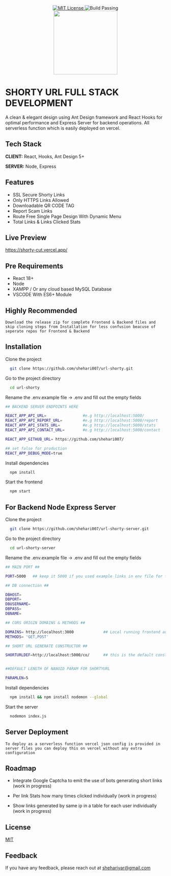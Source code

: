 
<div align="center">
  <a href="https://choosealicense.com/licenses/mit/">
    <img src="https://img.shields.io/badge/LICENSE-MIT-blue?style=flat-square" alt="MIT License">
  </a>
  
  <img src="https://img.shields.io/badge/BUILD-PASSING-green?style=flat-square" alt="Build Passing">
</div>

<div align="center">
    <img src="https://shorty-cut.vercel.app/logo.png" height="200px" width="200px">
</div>



# SHORTY URL FULL STACK DEVELOPMENT

A clean & elegant design using Ant Design framework and React Hooks for optimal performance and Express Server for backend operations. All serverless function which is easily deployed on vercel.


## Tech Stack

**CLIENT:** React, Hooks, Ant Design 5+

**SERVER:** Node, Express


## Features

- SSL Secure Shorty Links
- Only HTTPS Links Allowed
- Downloadable QR CODE TAG
- Report Scam Links
- Route Free Single Page Design With Dynamic Menu
- Total Links & Links Clicked Stats

## Live Preview

https://shorty-cut.vercel.app/

## Pre Requirements

- React 18+
- Node
- XAMPP / Or any cloud based MySQL Database
- VSCODE With ES6+ Module

## Highly Recommended

`Download the release zip for complete Frontend & Backend files and skip cloning steps from Installation for less confusion beacuse of seperate repos for Frontend & Backend`
  
## Installation

Clone the project

```bash
  git clone https://github.com/shehari007/url-shorty.git
```

Go to the project directory

```bash
  cd url-shorty
```

Rename the .env.example file -> .env and fill out the empty fields

```bash
## BACKEND SERVER ENDPOINTS HERE 

REACT_APP_API_URL=                #e.g http://localhost:5000/
REACT_APP_API_REPORT_URL=         #e.g http://localhost:5000/report
REACT_APP_API_STATS_URL=          #e.g http://localhost:5000/stats
REACT_APP_API_CONTACT_URL=        #e.g http://localhost:5000/contact 

REACT_APP_GITHUB_URL= https://github.com/shehari007/

## set false for production
REACT_APP_DEBUG_MODE=true 
```

Install dependencies

```bash
  npm install
```

Start the frontend

```bash
  npm start
```

## For Backend Node Express Server


Clone the project

```bash
  git clone https://github.com/shehari007/url-shorty-server.git
```

Go to the project directory

```bash
  cd url-shorty-server
```

Rename the .env.example file -> .env and fill out the empty fields

```bash
## MAIN PORT ##

PORT=5000   ## keep it 5000 if you used example links in env file for frontend

## DB connection ##

DBHOST=                
DBPORT=
DBUSERNAME=
DBPASS=
DBNAME=

## CORS ORIGIN DOMAINS & METHODS ##

DOMAINS= http://localhost:3000             ## Local running frontend address
METHODS= 'GET,POST'

## SHORT URL GENERATE CONSTRUCTOR ##

SHORTURLDEF=http://localhost:5000/co/      ## this is the default constructor for generated URL's 


##DEFAULT LENGTH OF NANOID PARAM FOR SHORTYURL

PARAMLEN=5 
```

Install dependencies

```bash
  npm install && npm install nodemon --global
```

Start the server

```bash
  nodemon index.js
```

## Server Deployment

`To deploy as a serverless function vercel json config is provided in server files you can deploy this on vercel without any extra configuration`


## Roadmap

- Integrate Google Captcha to emit the use of bots generating short links (work in progress)

- Per link Stats how many times clicked individually (work in progress)

- Show links generated by same ip in a table for each user individually (work in progress)


## License

[MIT](https://choosealicense.com/licenses/mit/)


## Feedback

If you have any feedback, please reach out at shehariyar@gmail.com
